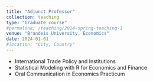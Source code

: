 ```yaml
---
title: "Adjunct Professor"
collection: teaching
type: "Graduate course"
#permalink: /teaching/2014-spring-teaching-1
venue: "Brandeis University, Economics"
date: 2024-01-01
#location: "City, Country"
---
```

- International Trade Policy and Institutions
- Statistical Modeling with R for Economics and Finance
- Oral Communication in Economics Practicum